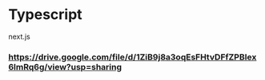 # Typescript 
next.js
### https://drive.google.com/file/d/1ZiB9j8a3oqEsFHtvDFfZPBIex6lmRq6g/view?usp=sharing
